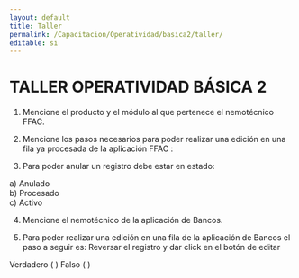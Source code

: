 ```yaml
---
layout: default
title: Taller
permalink: /Capacitacion/Operatividad/basica2/taller/
editable: si
---
```


# TALLER OPERATIVIDAD BÁSICA 2  


1) Mencione el producto y el módulo al que pertenece el nemotécnico FFAC.  

2) Mencione los pasos necesarios para poder realizar una edición en una fila ya procesada de la aplicación FFAC :  

3) Para poder anular un registro debe estar en estado:  

a)	Anulado  
b)	Procesado  
c)	Activo  

4) Mencione el nemotécnico de la aplicación de Bancos.  

5) Para poder realizar una edición en una fila de la aplicación de Bancos el paso a seguir es: Reversar el registro y dar click en el botón de editar  

Verdadero ( )    Falso ( )








